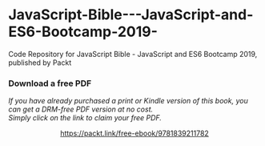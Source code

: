# JavaScript-Bible---JavaScript-and-ES6-Bootcamp-2019-
Code Repository for JavaScript Bible - JavaScript and ES6 Bootcamp 2019, published by Packt
### Download a free PDF

 <i>If you have already purchased a print or Kindle version of this book, you can get a DRM-free PDF version at no cost.<br>Simply click on the link to claim your free PDF.</i>
<p align="center"> <a href="https://packt.link/free-ebook/9781839211782">https://packt.link/free-ebook/9781839211782 </a> </p>